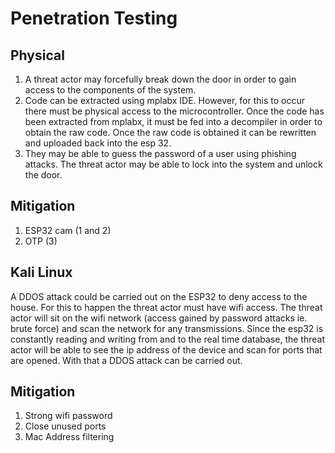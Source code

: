 # Penetration Testing

## Physical

1. A threat actor may forcefully break down the door in order to gain access to the components of the system. 
2. Code can be extracted using mplabx IDE. However, for this to occur there must be physical access to the microcontroller. Once the code has been extracted from mplabx, it must be fed into a decompiler in order to obtain the raw code. Once the raw code is obtained it can be rewritten and uploaded back into the esp 32.
3. They may be able to guess the password of a user using phishing attacks. The threat actor may be able to lock into the system and unlock the door.

## Mitigation

1. ESP32 cam (1 and 2)
2. OTP (3)

## Kali Linux

A DDOS attack could be carried out on the ESP32 to deny access to the house. For this to happen the threat actor must have wifi access. The threat actor will sit on the wifi network (access gained by password attacks ie. brute force) and scan the network for any transmissions. Since the esp32 is constantly reading and writing from and to the real time database, the threat actor will be able to see the ip address of the device and scan for ports that are opened. With that a DDOS attack can be carried out.

## Mitigation

1. Strong wifi password 
2. Close unused ports
3. Mac Address filtering
